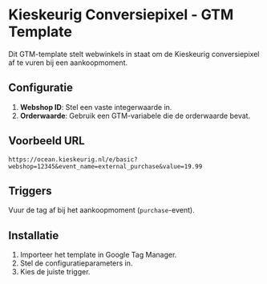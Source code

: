 # Kieskeurig Conversiepixel - GTM Template

Dit GTM-template stelt webwinkels in staat om de Kieskeurig conversiepixel af te vuren bij een aankoopmoment.

## Configuratie

1. **Webshop ID**: Stel een vaste integerwaarde in.
2. **Orderwaarde**: Gebruik een GTM-variabele die de orderwaarde bevat.

## Voorbeeld URL
```
https://ocean.kieskeurig.nl/e/basic?webshop=12345&event_name=external_purchase&value=19.99
```

## Triggers
Vuur de tag af bij het aankoopmoment (`purchase`-event).

## Installatie
1. Importeer het template in Google Tag Manager.
2. Stel de configuratieparameters in.
3. Kies de juiste trigger.
